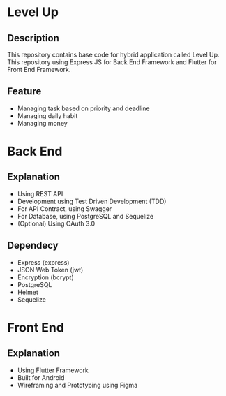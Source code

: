 # Level Up

## Description
This repository contains base code for hybrid application called Level Up. This repository using Express JS for Back End Framework and Flutter for Front End Framework.

## Feature
- Managing task based on priority and deadline
- Managing daily habit
- Managing money

# Back End

## Explanation

- Using REST API
- Development using Test Driven Development (TDD)
- For API Contract, using Swagger
- For Database, using PostgreSQL and Sequelize
- (Optional) Using OAuth 3.0

## Dependecy 

- Express (express)
- JSON Web Token (jwt)
- Encryption (bcrypt)
- PostgreSQL
- Helmet
- Sequelize

# Front End

## Explanation

- Using Flutter Framework
- Built for Android
- Wireframing and Prototyping using Figma